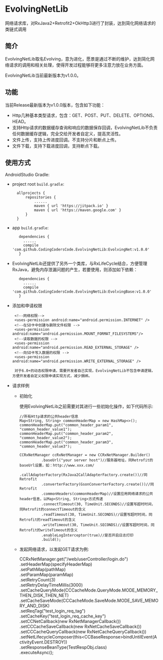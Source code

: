 # EvolvingNetLib
网络请求库，对RxJava2+Retrofit2+OkHttp3进行了封装，达到简化网络请求的类链式调用

简介
----
EvolvingNetLib取名Evolving，意为进化，愿景是通过不断的维护，达到简化网络请求的调用和相关处理，使得开发过程能够将更多注意力放在业务方面。

EvolvingNetLib当前最新版本为v1.0.0。

功能
----
当前Release最新版本为v1.0.0版本，包含如下功能：
 - Http几种基本类型请求，包含：GET、POST、PUT、DELETE、OPTIONS、HEAD。
 - 支持Http请求的数据缓存查询和响应的数据保存回调，EvolvingNetLib不负责任何数据缓存逻辑，完全交给开发者自定义，提高灵活性。
 - 文件上传，支持上传进度回调。不支持分片和断点上传。
 - 文件下载，支持下载进度回调，支持断点下载。
 
 使用方式
 ----
 AndroidStudio Gradle:
  - project root `build.gradle`:
  
          allprojects {
              repositories {
                  ......
                  maven { url 'https://jitpack.io' }
                  maven { url 'https://maven.google.com' }
              }
          }
          
 - app `build.gradle`:
 
          dependencies {
            ......
            compile 'com.github.CodingCodersCode.EvolvingNetLib:EvolvingNet:v1.0.0'
          }

 - EvolvingNetLib还提供了另外一个类库，与RxLifeCycle结合，方便管理RxJava，避免内存泄漏问题的产生，若要使用，则添加如下依赖：
          
          dependencies {
            ......
            compile 'com.github.CodingCodersCode.EvolvingNetLib:EvolvingBase:v1.0.0'
          }
 - 添加和申请权限
 
        <!--网络权限-->
        <uses-permission android:name="android.permission.INTERNET" />
        <!--在SD卡中创建与删除文件权限 -->
        <uses-permission android:name="android.permission.MOUNT_FORMAT_FILESYSTEMS"/>
        <!--读取数据的权限 -->
        <uses-permission android:name="android.permission.READ_EXTERNAL_STORAGE" />
        <!--向SD卡写入数据的权限 -->
        <uses-permission android:name="android.permission.WRITE_EXTERNAL_STORAGE" />
        
        对于6.0+的动态权限申请，需要开发者自己实现，EvolvingNetLib不包含申请逻辑，方便开发者自定义权限申请实现方式，减少捆绑。
        
 - 请求样例

    - 初始化

      使用EvolvingNetLib之前需要对其进行一些初始化操作，如下代码所示:  

          //所有Http请求的公共header信息
          Map<String, String> commonHeaderMap = new HashMap<>();
          commonHeaderMap.put("common_header_param1", "common_header_value1");
          commonHeaderMap.put("common_header_param2", "common_header_value2");
          commonHeaderMap.put("common_header_param3", "common_header_value3");
          
          CCRxNetManager ccRxNetManager = new CCRxNetManager.Builder()
                    .baseUrl("your server host")//服务器地址，同Retrofit的baseUrl设置，如：http://www.xxx.com/
                    .callAdapterFactory(RxJava2CallAdapterFactory.create())//同Retrofit
                    .converterFactory(GsonConverterFactory.create())//同Retrofit
                    .commonHeaders(commonHeaderMap)//设置应用网络请求的公共header信息，以Map<String, String>方式传递
                    .connectTimeout(30, TimeUnit.SECONDS)//设置写超时时间，同Retrofit的connectTimeout的含义
                    .readTimeout(30, TimeUnit.SECONDS)//设置写超时时间，同Retrofit的readTimeout的含义
                    .writeTimeout(30, TimeUnit.SECONDS)//设置写超时时间，同Retrofit的writeTimeout的含义
                    .enableLogInterceptor(true)//是否开启日志打印
                    .build();

    - 发起网络请求，以发起GET请求为例:
    
    
         CCRxNetManager.<TestRespObj>get("/web/userController/login.do")  
                       .setHeaderMap(specifyHeaderMap)  
                       .setPathMap(pathMap)  
                       .setParamMap(paramMap)  
                       .setRetryCount(3)  
                       .setRetryDelayTimeMillis(3000)  
                       .setCacheQueryMode(CCCacheMode.QueryMode.MODE_MEMORY_THEN_DISK_THEN_NET)  
                       .setCacheSaveMode(CCCacheMode.SaveMode.MODE_SAVE_MEMORY_AND_DISK)  
                       .setReqTag("test_login_req_tag")  
                       .setCacheKey("test_login_req_cache_key")  
                       .setCCNetCallback(new RxNetManagerCallback())  
                       .setCCCacheSaveCallback(new RxNetCacheSaveCallback())  
                       .setCCCacheQueryCallback(new RxNetCacheQueryCallback())  
                       .setNetLifecycleComposer(this<CCBaseResponse<TestRespObj>>bindUntilEvent(ActivityEvent.DESTROY))  
                       .setResponseBeanType(TestRespObj.class)  
                       .executeAsync();  
